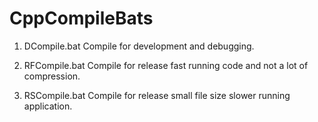# CppCompileBats

1. DCompile.bat     Compile for development and debugging.
    
2. RFCompile.bat    Compile for release fast running code and not a lot of compression.

3. RSCompile.bat    Compile for release small file size slower running application.
